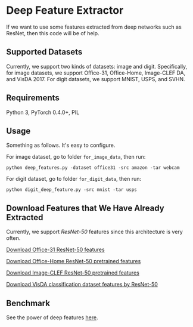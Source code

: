 # Deep Feature Extractor

If we want to use some features extracted from deep networks such as ResNet, then this code will be of help.

## Supported Datasets

Currently, we support two kinds of datasets: image and digit. Specifically, for image datasets, we support Office-31, Office-Home, Image-CLEF DA, and VisDA 2017. For digit datasets, we support MNIST, USPS, and SVHN.

## Requirements

Python 3, PyTorch 0.4.0+, PIL

## Usage

Something as follows. It's easy to configure.

For image dataset, go to folder `for_image_data`, then run:

`python deep_features.py -dataset office31 -src amazon -tar webcam`

For digit dataset, go to folder `for_digit_data`, then run:

`python digit_deep_feature.py -src mnist -tar usps`

## Download Features that We Have Already Extracted

Currently, we support *ResNet-50* features since this architecture is very often.

[Download Office-31 ResNet-50 features](https://pan.baidu.com/s/1UoyJSqoCKCda-NcP-zraVg)

[Download Office-Home ResNet-50 pretrained features](https://pan.baidu.com/s/1qvcWJCXVG8JkZnoM4BVoGg)

[Download Image-CLEF ResNet-50 pretrained features](https://pan.baidu.com/s/16wBgDJI6drA0oYq537h4FQ)

[Download VisDA classification dataset features by ResNet-50](https://pan.baidu.com/s/1sbuDqWWzwLyB1fFIpo5BdQ)

## Benchmark

See the power of deep features [here](https://github.com/jindongwang/transferlearning/blob/master/data/benchmark.md).